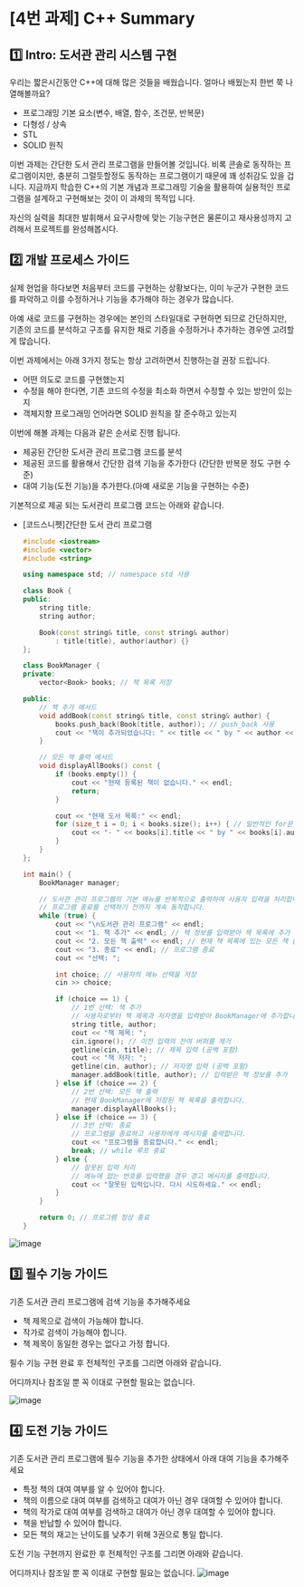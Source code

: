 # [4번 과제] C++ Summary

## 1️⃣ **Intro: 도서관 관리 시스템 구현**

우리는 짧은시간동안 C++에 대해 많은 것들을 배웠습니다. 
얼마나 배웠는지 한번 쭉 나열해볼까요?

- 프로그래밍 기본 요소(변수, 배열, 함수, 조건문, 반복문)
- 다형성 / 상속
- STL
- SOLID 원칙

이번 과제는  간단한 도서 관리 프로그램을 만들어볼 것입니다.
비록 콘솔로 동작하는 프로그램이지만, 충분히 그럴듯할정도 동작하는 프로그램이기 때문에 꽤 성취감도 있을 겁니다.
지금까지 학습한 C++의 기본 개념과 프로그래밍 기술을 활용하여 실용적인 프로그램을 설계하고 구현해보는 것이 이 과제의 목적입 니다.

자신의 실력을 최대한 발휘해서  요구사항에 맞는 기능구현은 물론이고 재사용성까지 고려해서 프로젝트를 완성해봅시다.

## 2️⃣ 개발 프로세스 가이드

실제 현업을 하다보면 처음부터 코드를 구현하는 상황보다는, 이미 누군가 구현한 코드를 파악하고 이를 수정하거나 기능을 추가해야 하는 경우가 많습니다.

아예 새로 코드를 구현하는 경우에는 본인의 스타일대로 구현하면 되므로  간단하지만, 기존의 코드를 분석하고 구조를 유지한 채로 기증을 수정하거나 추가하는 경우엔 고려할 게 많습니다.

이번 과제에서는 아래 3가지 정도는 항상 고려하면서 진행하는걸 권장 드립니다.

- 어떤 의도로 코드를 구현했는지
- 수정을 해야 한다면, 기존 코드의 수정을 최소화 하면서 수정할 수 있는 방안이 있는지
- 객체지향 프로그래밍 언어라면 SOLID 원칙을 잘 준수하고 있는지

이번에 해볼 과제는 다음과 같은 순서로 진행 됩니다.

- 제공된 간단한 도서관 관리 프로그램 코드를 분석
- 제공된 코드를 활용해서 간단한 검색 기능을 추가한다 (간단한 반복문 정도 구현 수준)
- 대여 기능(도전 기능)을 추가한다.(아예 새로운 기능을 구현하는 수준)

기본적으로 제공 되는 도서관리 프로그램 코드는 아래와 같습니다.

- [코드스니펫]간단한 도서 관리 프로그램
    
    ```cpp
    #include <iostream>
    #include <vector>
    #include <string>
    
    using namespace std; // namespace std 사용
    
    class Book {
    public:
        string title;
        string author;
    
        Book(const string& title, const string& author)
            : title(title), author(author) {}
    };
    
    class BookManager {
    private:
        vector<Book> books; // 책 목록 저장
    
    public:
        // 책 추가 메서드
        void addBook(const string& title, const string& author) {
            books.push_back(Book(title, author)); // push_back 사용
            cout << "책이 추가되었습니다: " << title << " by " << author << endl;
        }
    
        // 모든 책 출력 메서드
        void displayAllBooks() const {
            if (books.empty()) {
                cout << "현재 등록된 책이 없습니다." << endl;
                return;
            }
    
            cout << "현재 도서 목록:" << endl;
            for (size_t i = 0; i < books.size(); i++) { // 일반적인 for문 사용
                cout << "- " << books[i].title << " by " << books[i].author << endl;
            }
        }
    };
    
    int main() {
        BookManager manager;
    
        // 도서관 관리 프로그램의 기본 메뉴를 반복적으로 출력하여 사용자 입력을 처리합니다.
        // 프로그램 종료를 선택하기 전까지 계속 동작합니다.
        while (true) {
            cout << "\n도서관 관리 프로그램" << endl;
            cout << "1. 책 추가" << endl; // 책 정보를 입력받아 책 목록에 추가
            cout << "2. 모든 책 출력" << endl; // 현재 책 목록에 있는 모든 책 출력
            cout << "3. 종료" << endl; // 프로그램 종료
            cout << "선택: ";
    
            int choice; // 사용자의 메뉴 선택을 저장
            cin >> choice;
    
            if (choice == 1) {
                // 1번 선택: 책 추가
                // 사용자로부터 책 제목과 저자명을 입력받아 BookManager에 추가합니다.
                string title, author;
                cout << "책 제목: ";
                cin.ignore(); // 이전 입력의 잔여 버퍼를 제거
                getline(cin, title); // 제목 입력 (공백 포함)
                cout << "책 저자: ";
                getline(cin, author); // 저자명 입력 (공백 포함)
                manager.addBook(title, author); // 입력받은 책 정보를 추가
            } else if (choice == 2) {
                // 2번 선택: 모든 책 출력
                // 현재 BookManager에 저장된 책 목록을 출력합니다.
                manager.displayAllBooks();
            } else if (choice == 3) {
                // 3번 선택: 종료
                // 프로그램을 종료하고 사용자에게 메시지를 출력합니다.
                cout << "프로그램을 종료합니다." << endl;
                break; // while 루프 종료
            } else {
                // 잘못된 입력 처리
                // 메뉴에 없는 번호를 입력했을 경우 경고 메시지를 출력합니다.
                cout << "잘못된 입력입니다. 다시 시도하세요." << endl;
            }
        }
    
        return 0; // 프로그램 정상 종료
    }
    
    ```
    

![image](https://github.com/user-attachments/assets/aa938d6e-790e-41a8-a07f-e4a14d6d5a91)


## 3️⃣ 필수 기능 가이드

기존 도서관 관리 프로그램에 검색 기능을 추가해주세요

- 책 제목으로 검색이 가능해야 합니다.
- 작가로 검색이 가능해야 합니다.
- 책 제목이 동일한 경우는 없다고 가정 합니다.

필수 기능 구현 완료 후 전체적인 구조를 그리면 아래와 같습니다.

어디까지나 참조일 뿐 꼭 이대로 구현할 필요는 없습니다.

![image](https://github.com/user-attachments/assets/5463a984-bdd7-48b1-a42c-cb600da5c44f)


## 4️⃣ 도전 기능 가이드

기존 도서관 관리 프로그램에 필수 기능을 추가한 상태에서 아래 대여 기능을 추가해주세요

- 특정 책의 대여 여부를 알 수 있어야 합니다.
- 책의 이름으로 대여 여부를 검색하고 대여가 아닌 경우 대여할 수 있어야 합니다.
- 책의 작가로 대여 여부를 검색하고 대여가 아닌 경우 대여할 수 있어야 합니다.
- 책을 반납할 수 있어야 합니다.
- 모든 책의 재고는 난이도를 낮추기 위해 3권으로 통일 합니다.

도전 기능 구현까지 완료한 후 전체적인 구조를 그리면 아래와 같습니다.

어디까지나 참조일 뿐 꼭 이대로 구현할 필요는 없습니다.
![image](https://github.com/user-attachments/assets/58c019b7-540b-4ece-ba21-91f19f69fc66)
